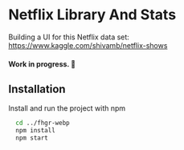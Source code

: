 # Netflix Library And Stats

Building a UI for this Netflix data set:
https://www.kaggle.com/shivamb/netflix-shows

#### Work in progress. 🔨

## Installation

Install and run the project with npm

```bash
  cd ../fhgr-webp
  npm install
  npm start

```
